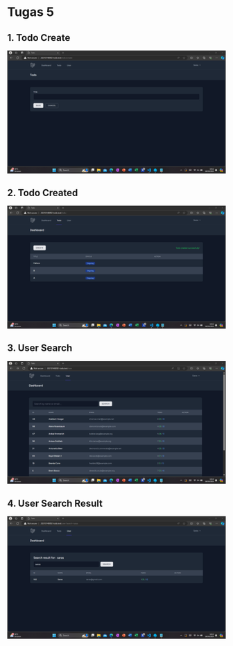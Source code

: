 # Tugas 5

## 1. Todo Create
![Alt text](screenshot\tugas5\5.2.png)
## 2. Todo Created
![Alt text](screenshot\tugas5\5.1.png)
## 3. User Search
![Alt text](screenshot\tugas5\5.4.png)
## 4. User Search Result
![Alt text](screenshot\tugas5\5.3.png)
